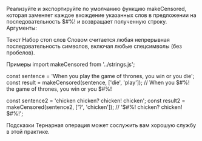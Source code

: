 Реализуйте и экспортируйте по умолчанию функцию makeCensored, 
которая заменяет каждое вхождение указанных слов в предложении на последовательность $#%! 
и возвращает полученную строку. Аргументы:

Текст
Набор стоп слов
Словом считается любая непрерывная последовательность символов, 
включая любые спецсимволы (без пробелов).

Примеры
import makeCensored from '../strings.js';

const sentence = 'When you play the game of thrones, you win or you die';
const result = makeCensored(sentence, ['die', 'play']);
// When you $#%! the game of thrones, you win or you $#%!

const sentence2 = 'chicken chicken? chicken! chicken';
const result2 = makeCensored(sentence2, ['?', 'chicken']);
// '$#%! chicken? chicken! $#%!';

Подсказки
Тернарная операция может сослужить вам хорошую службу в этой практике.